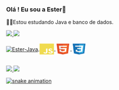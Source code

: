### Olá ! Eu sou a Ester👋

👩‍💻Estou estudando Java e banco de dados.

<div>
    <a href="https://beacons.ai/estercarvalhovar">
    <img height="178em" src="https://github-readme-stats.vercel.app/api?username=estercarvalhovar&show_icons=true&theme=dark&include_all_commits=true&count_private=true"/> 
    <img height="170em" src="https://github-readme-stats.vercel.app/api/top-langs/?username=estercarvalhovar&layout=compact&langs_count=16&theme=dark"/>
</div>

<div style="display: inline_block"><br>
  <img align="center" alt="Ester-Java" height="30" width="40" img src="https://cdn.jsdelivr.net/gh/devicons/devicon/icons/java/java-original.svg" />
  <img align="center" alt="Ester-JS" height="30" width="40" src="https://raw.githubusercontent.com/devicons/devicon/master/icons/javascript/javascript-plain.svg">
  <img align="center" alt="Ester-HTML" height="30" width="40" src="https://raw.githubusercontent.com/devicons/devicon/master/icons/html5/html5-original.svg">
  <img align="center" alt="Ester-CSS" height="30" width="40" src="https://raw.githubusercontent.com/devicons/devicon/master/icons/css3/css3-original.svg">      
 </div>

  ##

<div>
   <a href= "https://www.linkedin.com/in/g-c-9234ba270/" target="_blank"><img src="https://img.shields.io/badge/-LinkedIn-%230077B5?style=for-the-badge&logo=linkedin&logoColor=white" target="_blank">
   <a href= "https://mail.google.com/mail/u/0/?tab=rm&ogbl#inbox" target="_blank"><img src="https://img.shields.io/badge/Gmail-D14836?style=for-the-badge&logo=gmail&logoColor=white" target="_blank">
  </div>

![snake animation](https://github.com/<estercarvalhovar2>/<estercarvalho2>/blob/output/github-contribution-grid-snake2.svg)
